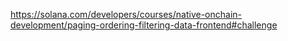 https://solana.com/developers/courses/native-onchain-development/paging-ordering-filtering-data-frontend#challenge